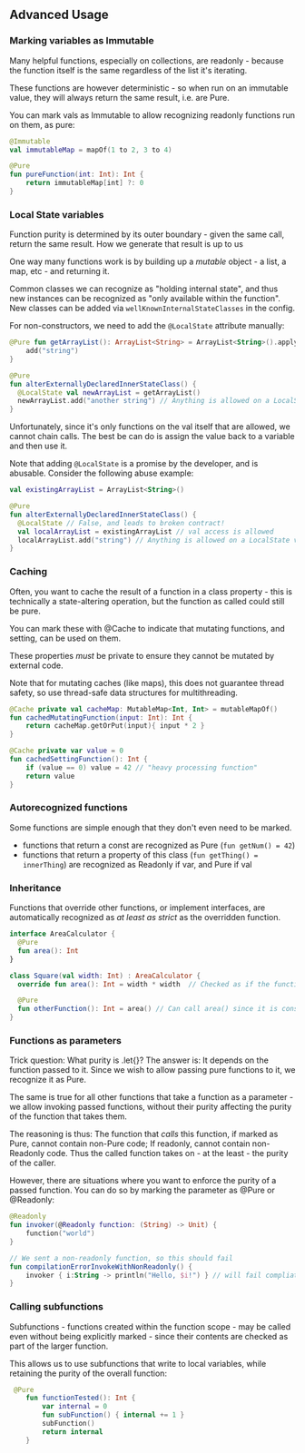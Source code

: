 ## Advanced Usage


### Marking variables as Immutable

Many helpful functions, especially on collections, are readonly - because the function itself is the same regardless of the list it's iterating.

These functions are however deterministic - so when run on an immutable value, they will always return the same result, i.e. are Pure.

You can mark vals as Immutable to allow recognizing readonly functions run on them, as pure:

```kotlin
@Immutable
val immutableMap = mapOf(1 to 2, 3 to 4)

@Pure
fun pureFunction(int: Int): Int {
    return immutableMap[int] ?: 0
}
```

### Local State variables

Function purity is determined by its outer boundary - given the same call, return the same result. How we generate that result is up to us

One way many functions work is by building up a *mutable* object - a list, a map, etc - and returning it.

Common classes we can recognize as "holding internal state", and thus new instances can be recognized as "only available within the function".
New classes can be added via `wellKnownInternalStateClasses` in the config. 

For non-constructors, we need to add the `@LocalState` attribute manually:

```kotlin
@Pure fun getArrayList(): ArrayList<String> = ArrayList<String>().apply {
    add("string")
}

@Pure
fun alterExternallyDeclaredInnerStateClass() {
  @LocalState val newArrayList = getArrayList()
  newArrayList.add("another string") // Anything is allowed on a LocalState variable
}
```

Unfortunately, since it's only functions on the val itself that are allowed, we cannot chain calls.
The best be can do is assign the value back to a variable and then use it.

Note that adding `@LocalState` is a promise by the developer, and is abusable. Consider the following abuse example:

```kotlin
val existingArrayList = ArrayList<String>()

@Pure
fun alterExternallyDeclaredInnerStateClass() {
  @LocalState // False, and leads to broken contract!
  val localArrayList = existingArrayList // val access is allowed
  localArrayList.add("string") // Anything is allowed on a LocalState variable
}
```

### Caching

Often, you want to cache the result of a function in a class property - this is technically a state-altering operation, but the function as called could still be pure.

You can mark these with @Cache to indicate that mutating functions, and setting, can be used on them.

These properties *must* be private to ensure they cannot be mutated by external code.

Note that for mutating caches (like maps), this does not guarantee thread safety, so use thread-safe data structures for multithreading.

```kotlin
@Cache private val cacheMap: MutableMap<Int, Int> = mutableMapOf()
fun cachedMutatingFunction(input: Int): Int {
    return cacheMap.getOrPut(input){ input * 2 }
}

@Cache private var value = 0
fun cachedSettingFunction(): Int {
    if (value == 0) value = 42 // "heavy processing function"
    return value
}
```

### Autorecognized functions

Some functions are simple enough that they don't even need to be marked.

- functions that return a const are recognized as Pure (`fun getNum() = 42`)
- functions that return a property of this class (`fun getThing() = innerThing`) are recognized as Readonly if var, and Pure if val

### Inheritance

Functions that override other functions, or implement interfaces, are automatically recognized as *at least as strict* as the overridden function.

```kotlin
interface AreaCalculator {
  @Pure
  fun area(): Int
}

class Square(val width: Int) : AreaCalculator {
  override fun area(): Int = width * width  // Checked as if the function is marked with @Pure

  @Pure
  fun otherFunction(): Int = area() // Can call area() since it is considered @Pure
}

```

### Functions as parameters

Trick question: What purity is .let{}? The answer is: It depends on the function passed to it. Since we wish to allow passing pure functions to it, we recognize it as Pure.

The same is true for all other functions that take a function as a parameter - we allow invoking passed functions, without their purity affecting the purity of the function that takes them.

The reasoning is thus: The function that *calls* this function, if marked as Pure, cannot contain non-Pure code; If readonly, cannot contain non-Readonly code. Thus the called function takes on - at the least - the purity of the caller.

However, there are situations where you want to enforce the purity of a passed function. You can do so by marking the parameter as @Pure or @Readonly:

```kotlin
@Readonly
fun invoker(@Readonly function: (String) -> Unit) {
    function("world") 
}

// We sent a non-readonly function, so this should fail
fun compilationErrorInvokeWithNonReadonly() {  
    invoker { i:String -> println("Hello, $i!") } // will fail compliation - non-Readonly function passed to a Readonly function parameter
}
```

### Calling subfunctions

Subfunctions - functions created within the function scope - may be called even without being explicitly marked - since their contents are checked as part of the larger function.

This allows us to use subfunctions that write to local variables, while retaining the purity of the overall function:

```kotlin
 @Pure 
    fun functionTested(): Int {
        var internal = 0
        fun subFunction() { internal += 1 }
        subFunction()
        return internal
    }
```
